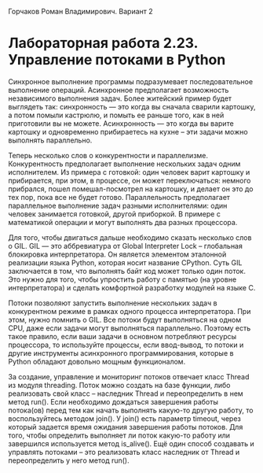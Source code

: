 Горчаков Роман Владимирович. Вариант 2
# Лабораторная работа 2.23. Управление потоками в Python

Синхронное выполнение программы подразумевает последовательное выполнение операций. Асинхронное предполагает возможность независимого выполнения задач. Более житейский пример будет выглядеть так: синхронность — это когда вы сначала сварили картошку, а потом помыли кастрюлю, и помыть ее раньше того, как в ней приготовили вы не можете. Асинхронность — это когда вы варите картошку и одновременно прибираетесь на кухне – эти задачи можно выполнять параллельно.

Теперь несколько слов о конкурентности и параллелизме. Конкурентность предполагает выполнение нескольких задач одним исполнителем. Из примера с готовкой: один человек варит картошку и прибирается, при этом, в процессе, он может переключаться: немного прибрался, пошел помешал-посмотрел на картошку, и делает он это до тех пор, пока все не будет готово. Параллельность предполагает параллельное выполнение задач разными исполнителями: один человек занимается готовкой, другой приборкой. В примере с математикой операции и могут выполнять два разных процессора.

Для того, чтобы двигаться дальше необходимо сказать несколько слов о GIL. GIL — это аббревиатура от Global Interpreter Lock – глобальная блокировка интерпретатора. Он является элементом эталонной реализации языка Python, которая носит название CPython. Суть GIL заключается в том, что выполнять байт код может только один поток. Это нужно для того, чтобы упростить работу с памятью (на уровне интерпретатора) и сделать комфортной разработку модулей на языке C.

Потоки позволяют запустить выполнение нескольких задач в конкурентном режиме в рамках одного процесса интерпретатора. При этом, нужно помнить о GIL. Все потоки будут выполняться на одном CPU, даже если задачи могут выполняться параллельно. Поэтому есть такое правило, если ваши задачи в основном потребляют ресурсы процессора, то используйте процессы, если ввод-вывод, то потоки и другие инструменты асинхронного программирования, которые в Python обладают довольно мощным функционалом.

За создание, управление и мониторинг потоков отвечает класс Thread из модуля threading. Поток можно создать на базе функции, либо реализовать свой класс – наследник Thread и переопределить в нем метод run(). Если необходимо дождаться завершения работы потока(ов) перед тем как начать выполнять какую-то другую работу, то воспользуйтесь методом join(). У join() есть параметр timeout, через который задается время ожидания завершения работы потоков. Для того, чтобы определить выполняет ли поток какую-то работу или завершился используется метод is_alive(). Ещё один способ создавать и управлять потоками – это реализовать класс наследник от Thread и переопределить у него метод run().
